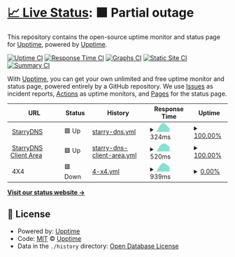 # [📈 Live Status](https://upptime.github.io/upptime): <!--live status--> **🟧 Partial outage**

This repository contains the open-source uptime monitor and status page for [Upptime](https://upptime.js.org), powered by [Upptime](https://github.com/upptime/upptime).

[![Uptime CI](https://github.com/p0we7/statuspages/workflows/Uptime%20CI/badge.svg)](https://github.com/p0we7/statuspages/actions?query=workflow%3A%22Uptime+CI%22)
[![Response Time CI](https://github.com/p0we7/statuspages/workflows/Response%20Time%20CI/badge.svg)](https://github.com/p0we7/statuspages/actions?query=workflow%3A%22Response+Time+CI%22)
[![Graphs CI](https://github.com/p0we7/statuspages/workflows/Graphs%20CI/badge.svg)](https://github.com/p0we7/statuspages/actions?query=workflow%3A%22Graphs+CI%22)
[![Static Site CI](https://github.com/p0we7/statuspages/workflows/Static%20Site%20CI/badge.svg)](https://github.com/p0we7/statuspages/actions?query=workflow%3A%22Static+Site+CI%22)
[![Summary CI](https://github.com/p0we7/statuspages/workflows/Summary%20CI/badge.svg)](https://github.com/p0we7/statuspages/actions?query=workflow%3A%22Summary+CI%22)

With [Upptime](https://upptime.js.org), you can get your own unlimited and free uptime monitor and status page, powered entirely by a GitHub repository. We use [Issues](https://github.com/upptime/upptime/issues) as incident reports, [Actions](https://github.com/p0we7/statuspages/actions) as uptime monitors, and [Pages](https://upptime.github.io/upptime) for the status page.

<!--start: status pages-->
<!-- This summary is generated by Upptime (https://github.com/upptime/upptime) -->
<!-- Do not edit this manually, your changes will be overwritten -->
<!-- prettier-ignore -->
| URL | Status | History | Response Time | Uptime |
| --- | ------ | ------- | ------------- | ------ |
| <img alt="" src="https://icons.duckduckgo.com/ip3/www.starrydns.com.ico" height="13"> [StarryDNS](https://www.starrydns.com) | 🟩 Up | [starry-dns.yml](https://github.com/p0we7/statuspages/commits/HEAD/history/starry-dns.yml) | <details><summary><img alt="Response time graph" src="./graphs/starry-dns/response-time-week.png" height="20"> 324ms</summary><br><a href="https://p0we7.github.io/statuspages/history/starry-dns"><img alt="Response time 324" src="https://img.shields.io/endpoint?url=https%3A%2F%2Fraw.githubusercontent.com%2Fp0we7%2Fstatuspages%2FHEAD%2Fapi%2Fstarry-dns%2Fresponse-time.json"></a><br><a href="https://p0we7.github.io/statuspages/history/starry-dns"><img alt="24-hour response time 324" src="https://img.shields.io/endpoint?url=https%3A%2F%2Fraw.githubusercontent.com%2Fp0we7%2Fstatuspages%2FHEAD%2Fapi%2Fstarry-dns%2Fresponse-time-day.json"></a><br><a href="https://p0we7.github.io/statuspages/history/starry-dns"><img alt="7-day response time 324" src="https://img.shields.io/endpoint?url=https%3A%2F%2Fraw.githubusercontent.com%2Fp0we7%2Fstatuspages%2FHEAD%2Fapi%2Fstarry-dns%2Fresponse-time-week.json"></a><br><a href="https://p0we7.github.io/statuspages/history/starry-dns"><img alt="30-day response time 324" src="https://img.shields.io/endpoint?url=https%3A%2F%2Fraw.githubusercontent.com%2Fp0we7%2Fstatuspages%2FHEAD%2Fapi%2Fstarry-dns%2Fresponse-time-month.json"></a><br><a href="https://p0we7.github.io/statuspages/history/starry-dns"><img alt="1-year response time 324" src="https://img.shields.io/endpoint?url=https%3A%2F%2Fraw.githubusercontent.com%2Fp0we7%2Fstatuspages%2FHEAD%2Fapi%2Fstarry-dns%2Fresponse-time-year.json"></a></details> | <details><summary><a href="https://p0we7.github.io/statuspages/history/starry-dns">100.00%</a></summary><a href="https://p0we7.github.io/statuspages/history/starry-dns"><img alt="All-time uptime 100.00%" src="https://img.shields.io/endpoint?url=https%3A%2F%2Fraw.githubusercontent.com%2Fp0we7%2Fstatuspages%2FHEAD%2Fapi%2Fstarry-dns%2Fuptime.json"></a><br><a href="https://p0we7.github.io/statuspages/history/starry-dns"><img alt="24-hour uptime 100.00%" src="https://img.shields.io/endpoint?url=https%3A%2F%2Fraw.githubusercontent.com%2Fp0we7%2Fstatuspages%2FHEAD%2Fapi%2Fstarry-dns%2Fuptime-day.json"></a><br><a href="https://p0we7.github.io/statuspages/history/starry-dns"><img alt="7-day uptime 100.00%" src="https://img.shields.io/endpoint?url=https%3A%2F%2Fraw.githubusercontent.com%2Fp0we7%2Fstatuspages%2FHEAD%2Fapi%2Fstarry-dns%2Fuptime-week.json"></a><br><a href="https://p0we7.github.io/statuspages/history/starry-dns"><img alt="30-day uptime 100.00%" src="https://img.shields.io/endpoint?url=https%3A%2F%2Fraw.githubusercontent.com%2Fp0we7%2Fstatuspages%2FHEAD%2Fapi%2Fstarry-dns%2Fuptime-month.json"></a><br><a href="https://p0we7.github.io/statuspages/history/starry-dns"><img alt="1-year uptime 100.00%" src="https://img.shields.io/endpoint?url=https%3A%2F%2Fraw.githubusercontent.com%2Fp0we7%2Fstatuspages%2FHEAD%2Fapi%2Fstarry-dns%2Fuptime-year.json"></a></details>
| <img alt="" src="https://icons.duckduckgo.com/ip3/my.starrydns.com.ico" height="13"> [StarryDNS Client Area](https://my.starrydns.com) | 🟩 Up | [starry-dns-client-area.yml](https://github.com/p0we7/statuspages/commits/HEAD/history/starry-dns-client-area.yml) | <details><summary><img alt="Response time graph" src="./graphs/starry-dns-client-area/response-time-week.png" height="20"> 520ms</summary><br><a href="https://p0we7.github.io/statuspages/history/starry-dns-client-area"><img alt="Response time 520" src="https://img.shields.io/endpoint?url=https%3A%2F%2Fraw.githubusercontent.com%2Fp0we7%2Fstatuspages%2FHEAD%2Fapi%2Fstarry-dns-client-area%2Fresponse-time.json"></a><br><a href="https://p0we7.github.io/statuspages/history/starry-dns-client-area"><img alt="24-hour response time 520" src="https://img.shields.io/endpoint?url=https%3A%2F%2Fraw.githubusercontent.com%2Fp0we7%2Fstatuspages%2FHEAD%2Fapi%2Fstarry-dns-client-area%2Fresponse-time-day.json"></a><br><a href="https://p0we7.github.io/statuspages/history/starry-dns-client-area"><img alt="7-day response time 520" src="https://img.shields.io/endpoint?url=https%3A%2F%2Fraw.githubusercontent.com%2Fp0we7%2Fstatuspages%2FHEAD%2Fapi%2Fstarry-dns-client-area%2Fresponse-time-week.json"></a><br><a href="https://p0we7.github.io/statuspages/history/starry-dns-client-area"><img alt="30-day response time 520" src="https://img.shields.io/endpoint?url=https%3A%2F%2Fraw.githubusercontent.com%2Fp0we7%2Fstatuspages%2FHEAD%2Fapi%2Fstarry-dns-client-area%2Fresponse-time-month.json"></a><br><a href="https://p0we7.github.io/statuspages/history/starry-dns-client-area"><img alt="1-year response time 520" src="https://img.shields.io/endpoint?url=https%3A%2F%2Fraw.githubusercontent.com%2Fp0we7%2Fstatuspages%2FHEAD%2Fapi%2Fstarry-dns-client-area%2Fresponse-time-year.json"></a></details> | <details><summary><a href="https://p0we7.github.io/statuspages/history/starry-dns-client-area">100.00%</a></summary><a href="https://p0we7.github.io/statuspages/history/starry-dns-client-area"><img alt="All-time uptime 100.00%" src="https://img.shields.io/endpoint?url=https%3A%2F%2Fraw.githubusercontent.com%2Fp0we7%2Fstatuspages%2FHEAD%2Fapi%2Fstarry-dns-client-area%2Fuptime.json"></a><br><a href="https://p0we7.github.io/statuspages/history/starry-dns-client-area"><img alt="24-hour uptime 100.00%" src="https://img.shields.io/endpoint?url=https%3A%2F%2Fraw.githubusercontent.com%2Fp0we7%2Fstatuspages%2FHEAD%2Fapi%2Fstarry-dns-client-area%2Fuptime-day.json"></a><br><a href="https://p0we7.github.io/statuspages/history/starry-dns-client-area"><img alt="7-day uptime 100.00%" src="https://img.shields.io/endpoint?url=https%3A%2F%2Fraw.githubusercontent.com%2Fp0we7%2Fstatuspages%2FHEAD%2Fapi%2Fstarry-dns-client-area%2Fuptime-week.json"></a><br><a href="https://p0we7.github.io/statuspages/history/starry-dns-client-area"><img alt="30-day uptime 100.00%" src="https://img.shields.io/endpoint?url=https%3A%2F%2Fraw.githubusercontent.com%2Fp0we7%2Fstatuspages%2FHEAD%2Fapi%2Fstarry-dns-client-area%2Fuptime-month.json"></a><br><a href="https://p0we7.github.io/statuspages/history/starry-dns-client-area"><img alt="1-year uptime 100.00%" src="https://img.shields.io/endpoint?url=https%3A%2F%2Fraw.githubusercontent.com%2Fp0we7%2Fstatuspages%2FHEAD%2Fapi%2Fstarry-dns-client-area%2Fuptime-year.json"></a></details>
| <img alt="" src="https://icons.duckduckgo.com/ip3/null.ico" height="13"> 4X4 | 🟥 Down | [4-x4.yml](https://github.com/p0we7/statuspages/commits/HEAD/history/4-x4.yml) | <details><summary><img alt="Response time graph" src="./graphs/4-x4/response-time-week.png" height="20"> 939ms</summary><br><a href="https://p0we7.github.io/statuspages/history/4-x4"><img alt="Response time 939" src="https://img.shields.io/endpoint?url=https%3A%2F%2Fraw.githubusercontent.com%2Fp0we7%2Fstatuspages%2FHEAD%2Fapi%2F4-x4%2Fresponse-time.json"></a><br><a href="https://p0we7.github.io/statuspages/history/4-x4"><img alt="24-hour response time 939" src="https://img.shields.io/endpoint?url=https%3A%2F%2Fraw.githubusercontent.com%2Fp0we7%2Fstatuspages%2FHEAD%2Fapi%2F4-x4%2Fresponse-time-day.json"></a><br><a href="https://p0we7.github.io/statuspages/history/4-x4"><img alt="7-day response time 939" src="https://img.shields.io/endpoint?url=https%3A%2F%2Fraw.githubusercontent.com%2Fp0we7%2Fstatuspages%2FHEAD%2Fapi%2F4-x4%2Fresponse-time-week.json"></a><br><a href="https://p0we7.github.io/statuspages/history/4-x4"><img alt="30-day response time 939" src="https://img.shields.io/endpoint?url=https%3A%2F%2Fraw.githubusercontent.com%2Fp0we7%2Fstatuspages%2FHEAD%2Fapi%2F4-x4%2Fresponse-time-month.json"></a><br><a href="https://p0we7.github.io/statuspages/history/4-x4"><img alt="1-year response time 939" src="https://img.shields.io/endpoint?url=https%3A%2F%2Fraw.githubusercontent.com%2Fp0we7%2Fstatuspages%2FHEAD%2Fapi%2F4-x4%2Fresponse-time-year.json"></a></details> | <details><summary><a href="https://p0we7.github.io/statuspages/history/4-x4">0.00%</a></summary><a href="https://p0we7.github.io/statuspages/history/4-x4"><img alt="All-time uptime 0.00%" src="https://img.shields.io/endpoint?url=https%3A%2F%2Fraw.githubusercontent.com%2Fp0we7%2Fstatuspages%2FHEAD%2Fapi%2F4-x4%2Fuptime.json"></a><br><a href="https://p0we7.github.io/statuspages/history/4-x4"><img alt="24-hour uptime 0.00%" src="https://img.shields.io/endpoint?url=https%3A%2F%2Fraw.githubusercontent.com%2Fp0we7%2Fstatuspages%2FHEAD%2Fapi%2F4-x4%2Fuptime-day.json"></a><br><a href="https://p0we7.github.io/statuspages/history/4-x4"><img alt="7-day uptime 0.00%" src="https://img.shields.io/endpoint?url=https%3A%2F%2Fraw.githubusercontent.com%2Fp0we7%2Fstatuspages%2FHEAD%2Fapi%2F4-x4%2Fuptime-week.json"></a><br><a href="https://p0we7.github.io/statuspages/history/4-x4"><img alt="30-day uptime 0.00%" src="https://img.shields.io/endpoint?url=https%3A%2F%2Fraw.githubusercontent.com%2Fp0we7%2Fstatuspages%2FHEAD%2Fapi%2F4-x4%2Fuptime-month.json"></a><br><a href="https://p0we7.github.io/statuspages/history/4-x4"><img alt="1-year uptime 0.00%" src="https://img.shields.io/endpoint?url=https%3A%2F%2Fraw.githubusercontent.com%2Fp0we7%2Fstatuspages%2FHEAD%2Fapi%2F4-x4%2Fuptime-year.json"></a></details>

<!--end: status pages-->

[**Visit our status website →**](https://upptime.github.io/upptime)

## 📄 License

- Powered by: [Upptime](https://github.com/upptime/upptime)
- Code: [MIT](./LICENSE) © [Upptime](https://upptime.js.org)
- Data in the `./history` directory: [Open Database License](https://opendatacommons.org/licenses/odbl/1-0/)
